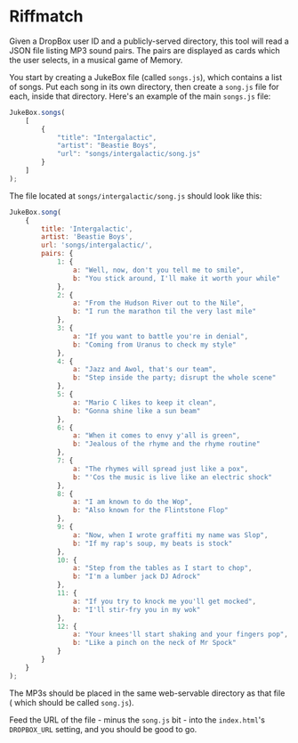# Riffmatch

Given a DropBox user ID and a publicly-served directory, this tool will read a
JSON file listing MP3 sound pairs. The pairs are displayed as cards which the
user selects, in a musical game of Memory.

You start by creating a JukeBox file (called `songs.js`), which contains a list
of songs. Put each song in its own directory, then create a `song.js` file
for each, inside that directory. Here's an example of the main `songs.js` file:

```javascript
JukeBox.songs(
    [
        {
            "title": "Intergalactic",
            "artist": "Beastie Boys",
            "url": "songs/intergalactic/song.js"
        }
    ]
);
```

The file located at `songs/intergalactic/song.js` should look like this:

```javascript
JukeBox.song(
    {
        title: 'Intergalactic',
        artist: 'Beastie Boys',
        url: 'songs/intergalactic/',
        pairs: {
            1: {
                a: "Well, now, don't you tell me to smile",
                b: "You stick around, I'll make it worth your while"
            },
            2: {
                a: "From the Hudson River out to the Nile",
                b: "I run the marathon til the very last mile"
            },
            3: {
                a: "If you want to battle you're in denial",
                b: "Coming from Uranus to check my style"
            },
            4: {
                a: "Jazz and Awol, that's our team",
                b: "Step inside the party; disrupt the whole scene"
            },
            5: {
                a: "Mario C likes to keep it clean",
                b: "Gonna shine like a sun beam"
            },
            6: {
                a: "When it comes to envy y'all is green",
                b: "Jealous of the rhyme and the rhyme routine"
            },
            7: {
                a: "The rhymes will spread just like a pox",
                b: "'Cos the music is live like an electric shock"
            },
            8: {
                a: "I am known to do the Wop",
                b: "Also known for the Flintstone Flop"
            },
            9: {
                a: "Now, when I wrote graffiti my name was Slop",
                b: "If my rap's soup, my beats is stock"
            },
            10: {
                a: "Step from the tables as I start to chop",
                b: "I'm a lumber jack DJ Adrock"
            },
            11: {
                a: "If you try to knock me you'll get mocked",
                b: "I'll stir-fry you in my wok"
            },
            12: {
                a: "Your knees'll start shaking and your fingers pop",
                b: "Like a pinch on the neck of Mr Spock"
            }
        }
    }
);
```

The MP3s should be placed in the same web-servable directory as that file (
which should be called `song.js`).

Feed the URL of the file - minus the `song.js` bit - into the `index.html`'s `DROPBOX_URL` setting, and you should be good to go.
